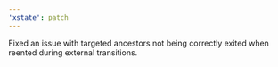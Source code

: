 ```yaml
---
'xstate': patch
---
```


Fixed an issue with targeted ancestors not being correctly exited when reented during external transitions.
